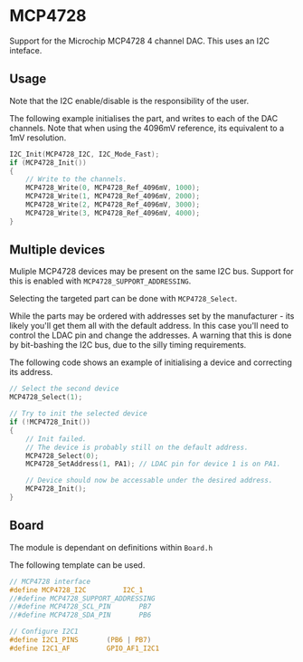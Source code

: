 # MCP4728
Support for the Microchip MCP4728 4 channel DAC.
This uses an I2C inteface.

## Usage
Note that the I2C enable/disable is the responsibility of the user.

The following example initialises the part, and writes to each of the DAC channels.
Note that when using the 4096mV reference, its equivalent to a 1mV resolution.

```C
I2C_Init(MCP4728_I2C, I2C_Mode_Fast);
if (MCP4728_Init())
{
    // Write to the channels.
    MCP4728_Write(0, MCP4728_Ref_4096mV, 1000);
    MCP4728_Write(1, MCP4728_Ref_4096mV, 2000);
    MCP4728_Write(2, MCP4728_Ref_4096mV, 3000);
    MCP4728_Write(3, MCP4728_Ref_4096mV, 4000);
}
```

## Multiple devices

Muliple MCP4728 devices may be present on the same I2C bus. Support for this is enabled with `MCP4728_SUPPORT_ADDRESSING`.

Selecting the targeted part can be done with `MCP4728_Select`.

While the parts may be ordered with addresses set by the manufacturer - its likely you'll get them all with the default address.
In this case you'll need to control the LDAC pin and change the addresses. A warning that this is done by bit-bashing the I2C bus, due to the silly timing requirements.

The following code shows an example of initialising a device and correcting its address.

```C
// Select the second device
MCP4728_Select(1);

// Try to init the selected device
if (!MCP4728_Init())
{
    // Init failed.
    // The device is probably still on the default address.
    MCP4728_Select(0);
    MCP4728_SetAddress(1, PA1); // LDAC pin for device 1 is on PA1.

    // Device should now be accessable under the desired address.
    MCP4728_Init();
}
```

## Board

The module is dependant on definitions within `Board.h`

The following template can be used.

```C
// MCP4728 interface
#define MCP4728_I2C			I2C_1
//#define MCP4728_SUPPORT_ADDRESSING
//#define MCP4728_SCL_PIN		PB7
//#define MCP4728_SDA_PIN		PB6

// Configure I2C1
#define I2C1_PINS		(PB6 | PB7)
#define I2C1_AF			GPIO_AF1_I2C1
```